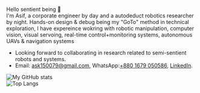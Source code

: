 Hello sentient being 👋 <br>
I'm Asif, a corporate engineer by day and a autodeduct robotics researcher by night. Hands-on design & debug being my "GoTo" method in technical exploration, I have expereince wokring with robotic manipulation, computer vision, visual servoing, real-time control+monitoring systems, autonomous UAVs & navigation systems <br>
- Looking forward to collaborating in research related to semi-sentient robots and systems.
- Email: ask150079@gmail.com, WhatsApp:[+880 1679 050586](), [LinkedIn](https://www.linkedin.com/in/md-asifuzzaman-khan-6117a2147/).


![My GitHub stats](https://github-readme-stats.vercel.app/api?username=AsifKhan991&show_icons=true&theme=dark&hide=contribs&custom_title=My&nbsp;GitHub&nbsp;stats) <br>
![Top Langs](https://github-readme-stats.vercel.app/api/top-langs/?username=AsifKhan991&show_icons=true&theme=dark&layout=donut)
<!---
AsifKhan991/AsifKhan991 is a ✨ special ✨ repository because its `README.md` (this file) appears on your GitHub profile.
You can click the Preview link to take a look at your changes.
--->

